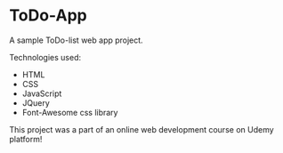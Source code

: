 # ToDo-App

A sample ToDo-list web app project.

Technologies used:
<ul>
	<li>HTML</li>
	<li>CSS</li>
	<li>JavaScript</li>
	<li>JQuery</li>
	<li>Font-Awesome css library</li>
</ul>

This project was a part of an online web development course on Udemy platform!
